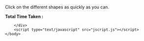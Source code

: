 <html>
	<head>
		<title>Reaction Game</title>
		<link rel="stylesheet" type="text/css" href="style.css">
	</head>
	<body>
		<p>Click on the different shapes as quickly as you can.</p>
		<p><b>Total Time Taken : <span id="time_taken"> </span></b></p>
		<div id="shape">
			
		</div>
		<script type="text/javascript" src="jscript.js"></script>
	</body>
</html> 
